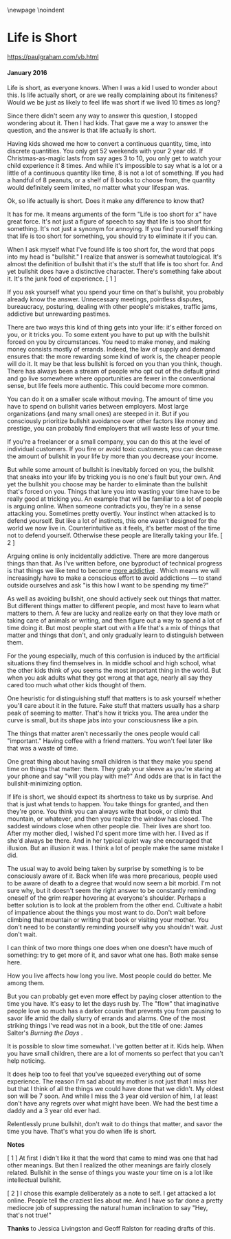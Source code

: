 \newpage
\noindent

Life is Short
=============


  

<https://paulgraham.com/vb.html>
  

#### January 2016


  

  

 Life is short, as everyone knows. When I was a kid I used to wonder
about this. Is life actually short, or are we really complaining
about its finiteness? Would we be just as likely to feel life was
short if we lived 10 times as long?
   

  

 Since there didn't seem any way to answer this question, I stopped
wondering about it. Then I had kids. That gave me a way to answer
the question, and the answer is that life actually is short.
   

  

 Having kids showed me how to convert a continuous quantity, time,
into discrete quantities. You only get 52 weekends with your 2 year
old. If Christmas\-as\-magic lasts from say ages 3 to 10, you only
get to watch your child experience it 8 times. And while it's
impossible to say what is a lot or a little of a continuous quantity
like time, 8 is not a lot of something. If you had a handful of 8
peanuts, or a shelf of 8 books to choose from, the quantity would
definitely seem limited, no matter what your lifespan was.
   

  

 Ok, so life actually is short. Does it make any difference to know
that?
   

  

 It has for me. It means arguments of the form "Life is too short
for x" have great force. It's not just a figure of speech to say
that life is too short for something. It's not just a synonym for
annoying. If you find yourself thinking that life is too short for
something, you should try to eliminate it if you can.
   

  

 When I ask myself what I've found life is too short for, the word
that pops into my head is "bullshit." I realize that answer is
somewhat tautological. It's almost the definition of bullshit that
it's the stuff that life is too short for. And yet bullshit does
have a distinctive character. There's something fake about it.
It's the junk food of experience.
 \[
 1
 ]
   

  

 If you ask yourself what you spend your time on that's bullshit,
you probably already know the answer. Unnecessary meetings, pointless
disputes, bureaucracy, posturing, dealing with other people's
mistakes, traffic jams, addictive but unrewarding pastimes.
   

  

 There are two ways this kind of thing gets into your life: it's
either forced on you, or it tricks you. To some extent you have to
put up with the bullshit forced on you by circumstances. You need
to make money, and making money consists mostly of errands. Indeed,
the law of supply and demand ensures that: the more rewarding some
kind of work is, the cheaper people will do it. It may be that
less bullshit is forced on you than you think, though. There has
always been a stream of people who opt out of the default grind and
go live somewhere where opportunities are fewer in the conventional
sense, but life feels more authentic. This could become more common.
   

  

 You can do it on a smaller scale without moving. The amount of
time you have to spend on bullshit varies between employers. Most
large organizations (and many small ones) are steeped in it. But
if you consciously prioritize bullshit avoidance over other factors
like money and prestige, you can probably find employers that will
waste less of your time.
   

  

 If you're a freelancer or a small company, you can do this at the
level of individual customers. If you fire or avoid toxic customers,
you can decrease the amount of bullshit in your life by more than
you decrease your income.
   

  

 But while some amount of bullshit is inevitably forced on you, the
bullshit that sneaks into your life by tricking you is no one's
fault but your own. And yet the bullshit you choose may be harder
to eliminate than the bullshit that's forced on you. Things that
lure you into wasting your time have to be really good at
tricking you. An example that will be familiar to a lot of people
is arguing online. When someone
contradicts you, they're in a sense attacking you. Sometimes pretty
overtly. Your instinct when attacked is to defend yourself. But
like a lot of instincts, this one wasn't designed for the world we
now live in. Counterintuitive as it feels, it's better most of
the time not to defend yourself. Otherwise these people are literally
taking your life.
 \[
 2
 ]
   

  

 Arguing online is only incidentally addictive. There are more
dangerous things than that. As I've written before, one byproduct
of technical progress is that things we like tend to become
 [more
addictive](https://paulgraham.com/addiction.html)
 . Which means we will increasingly have to make a conscious
effort to avoid addictions — to stand outside ourselves and ask "is
this how I want to be spending my time?"
   

  

 As well as avoiding bullshit, one should actively seek out things
that matter. But different things matter to different people, and
most have to learn what matters to them. A few are lucky and realize
early on that they love math or taking care of animals or writing,
and then figure out a way to spend a lot of time doing it. But
most people start out with a life that's a mix of things that
matter and things that don't, and only gradually learn to distinguish
between them.
   

  

 For the young especially, much of this confusion is induced by the
artificial situations they find themselves in. In middle school and
high school, what the other kids think of you seems the most important
thing in the world. But when you ask adults what they got wrong
at that age, nearly all say they cared too much what other kids
thought of them.
   

  

 One heuristic for distinguishing stuff that matters is to ask
yourself whether you'll care about it in the future. Fake stuff
that matters usually has a sharp peak of seeming to matter. That's
how it tricks you. The area under the curve is small, but its shape
jabs into your consciousness like a pin.
   

  

 The things that matter aren't necessarily the ones people would
call "important." Having coffee with a friend matters. You won't
feel later like that was a waste of time.
   

  

 One great thing about having small children is that they make you
spend time on things that matter: them. They grab your sleeve as
you're staring at your phone and say "will you play with me?" And
odds are that is in fact the bullshit\-minimizing option.
   

  

 If life is short, we should expect its shortness to take us by
surprise. And that is just what tends to happen. You take things
for granted, and then they're gone. You think you can always write
that book, or climb that mountain, or whatever, and then you realize
the window has closed. The saddest windows close when other people
die. Their lives are short too. After my mother died, I wished I'd
spent more time with her. I lived as if she'd always be there.
And in her typical quiet way she encouraged that illusion. But an
illusion it was. I think a lot of people make the same mistake I
did.
   

  

 The usual way to avoid being taken by surprise by something is to
be consciously aware of it. Back when life was more precarious,
people used to be aware of death to a degree that would now seem a
bit morbid. I'm not sure why, but it doesn't seem the right answer
to be constantly reminding oneself of the grim reaper hovering at
everyone's shoulder. Perhaps a better solution is to look at the
problem from the other end. Cultivate a habit of impatience about
the things you most want to do. Don't wait before climbing that
mountain or writing that book or visiting your mother. You don't
need to be constantly reminding yourself why you shouldn't wait.
Just don't wait.
   

  

 I can think of two more things one does when one doesn't have much
of something: try to get more of it, and savor what one has. Both
make sense here.
   

  

 How you live affects how long you live. Most people could do better.
Me among them.
   

  

 But you can probably get even more effect by paying closer attention
to the time you have. It's easy to let the days rush by. The
"flow" that imaginative people love so much has a darker cousin
that prevents you from pausing to savor life amid the daily slurry
of errands and alarms. One of the most striking things I've read
was not in a book, but the title of one: James Salter's
 *Burning
the Days* 
 .
   

  

 It is possible to slow time somewhat. I've gotten better at it.
Kids help. When you have small children, there are a lot of moments
so perfect that you can't help noticing.
   

  

 It does help too to feel that you've squeezed everything out of
some experience. The reason I'm sad about my mother is not just
that I miss her but that I think of all the things we could have
done that we didn't. My oldest son will be 7 soon. And while I
miss the 3 year old version of him, I at least don't have any regrets
over what might have been. We had the best time a daddy and a 3
year old ever had.
   

  

 Relentlessly prune bullshit, don't wait to do things that matter,
and savor the time you have. That's what you do when life is short.
   

  

  

  

  

  

  

  

**Notes** 
  

  

 \[
 1
 ]
At first I didn't like it that the word that came to mind was
one that had other meanings. But then I realized the other meanings
are fairly closely related. Bullshit in the sense of things you
waste your time on is a lot like intellectual bullshit.
   

  

 \[
 2
 ]
I chose this example deliberately as a note to self. I get
attacked a lot online. People tell the craziest lies about me.
And I have so far done a pretty mediocre job of suppressing the
natural human inclination to say "Hey, that's not true!"
   

  

**Thanks** 
 to Jessica Livingston and Geoff Ralston for reading drafts
of this.
   

  



